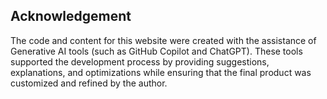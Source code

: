 ## Acknowledgement  

The code and content for this website were created with the assistance of Generative AI tools (such as GitHub Copilot and ChatGPT). These tools supported the development process by providing suggestions, explanations, and optimizations while ensuring that the final product was customized and refined by the author.  
